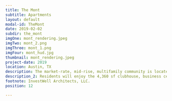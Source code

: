 ```yaml
---
title: The Mont
subtitle: Apartments
layout: default
modal-id: TheMont
date: 2019-02-02
subdir: the_mont
imgOne: mont_rendering.jpeg
imgTwo: mont_2.png
imgThree: mont_1.png
imgFour: mont_hud.jpg
thumbnail: mont_rendering.jpeg
project-date: 2019
location: Austin, TX
description: The market-rate, mid-rise, multifamily community is located on 9.4-acres in the Riverside corridor in south Austin, Texas. The community is comprised of five buildings, featuring 288-units with seven different one and two-bedroom floor plans with striking views of downtown Austin.
description_2: Residents will enjoy the 4,360 sf clubhouse, business center, fitness center, yoga room, resort-style swimming pool, outdoor grilling areas, walking trails, community garden and dog park. The Mont Apartments is expected to be completed in August 2020.
footnote: InvestWell Architects, LLC.
position: 12

---
```


